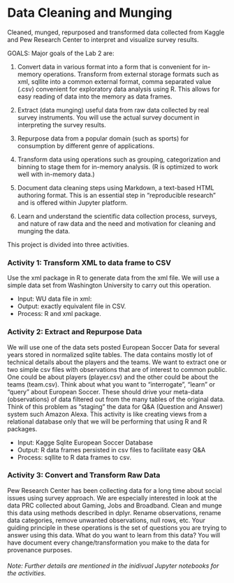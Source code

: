 # Data Cleaning and Munging
Cleaned, munged, repurposed and transformed data collected from Kaggle and Pew Research Center to interpret and visualize survey results.


GOALS:
Major goals of the Lab 2 are:

1. Convert data in various format into a form that is convenient for in-memory operations. Transform from external storage formats such as xml, sqllite into a common external format, comma separated value (.csv) convenient for exploratory data analysis using R. This allows for easy reading of data into the memory as data frames.

2. Extract (data munging) useful data from raw data collected by real survey instruments. You will use the actual survey document in interpreting the survey results.

3. Repurpose data from a popular domain (such as sports) for consumption by different genre of applications.

4. Transform data using operations such as grouping, categorization and binning to stage them for in-memory analysis. (R is optimized to work well with in-memory data.)

5. Document data cleaning steps using Markdown, a text-based HTML authoring format. This is an essential step in “reproducible research” and is offered within Jupyter platform.

6. Learn and understand the scientific data collection process, surveys, and nature of raw data and the need and motivation for cleaning and munging the data.

This project is divided into three activities.

### Activity 1: Transform XML to data frame to CSV

Use the xml package in R to generate data from the xml file. We will use a simple data set from Washington University to carry out this operation. 

- Input: WU data file in xml: 
- Output: exactly equivalent file in CSV. 
- Process: R and xml package.

### Activity 2: Extract and Repurpose Data

We will use one of the data sets posted European Soccer Data for several years stored in normalized sqlite tables. The data contains mostly lot of technical details about the players and the teams. We want to extract one or two simple csv files with observations that are of interest to common public. One could be about players (player.csv) and the other could be about the teams (team.csv). Think about what you want to “interrogate”, “learn” or “query” about European Soccer. These should drive your meta-data (observations) of data filtered out from the many tables of the original data. Think of this problem as “staging” the data for Q&A (Question and Answer) system such Amazon Alexa. This activity is like creating views from a relational database only that we will be performing that using R and R packages.

- Input: Kagge Sqlite European Soccer Database 
- Output: R data frames persisted in csv files to facilitate easy Q&A
- Process: sqllite to R data frames to csv.

### Activity 3: Convert and Transform Raw Data

Pew Research Center has been collecting data for a long time about social issues using survey approach. We are especially interested in look at the data PRC collected about Gaming, Jobs and Broadband. Clean and munge this data using  methods described in dplyr. Rename observations, rename data categories, remove unwanted observations, null rows, etc. Your guiding principle in these operations is the set of questions you are trying to answer using this data. What do you want to learn from this data? You will have document every change/transformation you make to the data for provenance purposes. 


###### *Note: Further details are mentioned in the inidivual Jupyter notebooks for the activities.*
